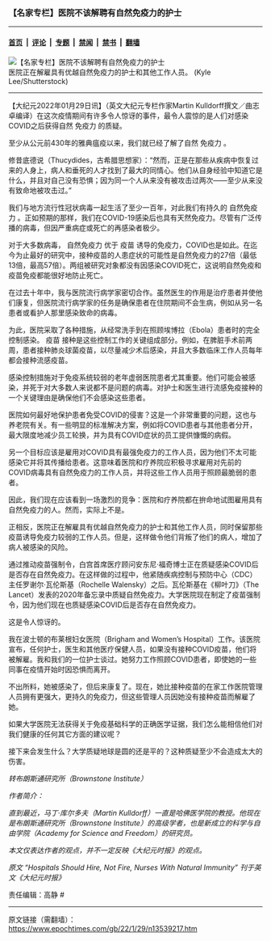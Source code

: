 ### 【名家专栏】医院不该解聘有自然免疫力的护士

---

#### [首页](../../../..?n13539217) &nbsp;|&nbsp; [评论](../../../../../epoch-comment?n13539217) &nbsp;|&nbsp; [专题](../../../../../epoch-special?n13539217) &nbsp;|&nbsp; [禁闻](../../../../../epoch-news?n13539217) &nbsp;|&nbsp; [禁书](../../../../../books?n13539217) &nbsp;|&nbsp; [翻墙](https://github.com/gfw-breaker/nogfw/blob/master/README.md?n13539217)


<div><img alt="【名家专栏】医院不该解聘有自然免疫力的护士" class="attachment-djy_600_400 size-djy_600_400 wp-post-image" src="https://i.epochtimes.com/assets/uploads/2022/01/id13539227-exhausted-nurse-leans-against-her-car-1200x800-1200x800-600x400.jpg"/>
<div class="caption">
 医院正在解雇具有优越自然免疫力的护士和其他工作人员。 (Kyle Lee/Shutterstock)
</div></div><hr/><div class="post_content" id="artbody" itemprop="articleBody">
 <!-- article content begin -->
 <p>
  【大纪元2022年01月29日讯】（英文大纪元专栏作家Martin Kulldorff撰文／曲志卓编译）在这次疫情期间有许多令人惊讶的事件，最令人震惊的是人们对感染COVID之后获得自然
  <ok href="https://www.epochtimes.com/gb/tag/%E5%85%8D%E7%96%AB%E5%8A%9B.html">
   免疫力
  </ok>
  的质疑。
 </p>
 <p>
  至少从公元前430年的雅典瘟疫以来，我们就已经了解了自然
  <ok href="https://www.epochtimes.com/gb/tag/%E5%85%8D%E7%96%AB%E5%8A%9B.html">
   免疫力
  </ok>
  。
 </p>
 <p>
  修昔底德说（Thucydides，古希腊思想家）：“然而，正是在那些从疾病中恢复过来的人身上，病人和垂死的人才找到了最大的同情心。他们从自身经验中知道它是什么，并且对自己没有恐惧；因为同一个人从来没有被攻击过两次——至少从来没有致命地被攻击过。”
 </p>
 <p>
  我们与地方流行性冠状病毒一起生活了至少一百年，对此我们有持久的
  <ok href="https://www.epochtimes.com/gb/tag/%E8%87%AA%E7%84%B6%E5%85%8D%E7%96%AB%E5%8A%9B.html">
   自然免疫力
  </ok>
  。正如预期的那样，我们在COVID-19感染后也具有天然免疫力。尽管有广泛传播的病毒，但因严重病症或死亡的再感染者极少。
 </p>
 <p>
  对于大多数病毒，
  <ok href="https://www.epochtimes.com/gb/tag/%E8%87%AA%E7%84%B6%E5%85%8D%E7%96%AB%E5%8A%9B.html">
   自然免疫力
  </ok>
  优于
  <ok href="https://www.epochtimes.com/gb/tag/%E7%96%AB%E8%8B%97.html">
   疫苗
  </ok>
  诱导的免疫力，COVID也是如此。在迄今为止最好的研究中，接种疫苗的人患症状的可能性是自然免疫力的27倍（最低13倍，最高57倍）。两组被研究对象都没有因感染COVID死亡，这说明自然免疫和疫苗免疫都能很好地防止死亡。
 </p>
 <p>
  在过去十年中，我与医院流行病学家密切合作。虽然医生的作用是治疗患者并使他们康复，但医院流行病学家的任务是确保患者在住院期间不会生病，例如从另一名患者或看护人那里感染致命的病毒。
 </p>
 <p>
  为此，医院采取了各种措施，从经常洗手到在照顾埃博拉（Ebola）患者时的完全控制感染。
  <ok href="https://www.epochtimes.com/gb/tag/%E7%96%AB%E8%8B%97.html">
   疫苗
  </ok>
  接种是这些控制工作的关键组成部分。例如，在脾脏手术前两周，患者接种肺炎球菌疫苗，以尽量减少术后感染，并且大多数临床工作人员每年都会接种流感疫苗。
 </p>
 <p>
  感染控制措施对于免疫系统较弱的老年虚弱医院患者尤其重要。他们可能会被感染，并死于对大多数人来说都不是问题的病毒。对护士和医生进行流感免疫接种的一个关键理由是确保他们不会感染这些患者。
 </p>
 <p>
  医院如何最好地保护患者免受COVID的侵害？这是一个非常重要的问题，这也与养老院有关。有一些明显的标准解决方案，例如将COVID患者与其他患者分开，最大限度地减少员工轮换，并为具有COVID症状的员工提供慷慨的病假。
 </p>
 <p>
  另一个目标应该是雇用对COVID具有最强免疫力的工作人员，因为他们不太可能感染它并将其传播给患者。这意味着医院和疗养院应积极寻求雇用对先前的COVID病毒具有自然免疫力的工作人员，并将这些工作人员用于照顾最脆弱的患者。
 </p>
 <p>
  因此，我们现在应该看到一场激烈的竞争：医院和疗养院都在拚命地试图雇用具有自然免疫力的人。然而，实际上不是。
 </p>
 <p>
  正相反，医院正在解雇具有优越自然免疫力的护士和其他工作人员，同时保留那些疫苗诱导免疫力较弱的工作人员。但是，这样做令他们背叛了他们的病人，增加了病人被感染的风险。
 </p>
 <p>
  通过推动疫苗强制令，白宫首席医疗顾问安东尼‧福奇博士正在质疑感染COVID后是否存在自然免疫力。在这样做的过程中，他紧随疾病控制与预防中心（CDC）主任罗谢尔‧瓦伦斯基（Rochelle Walensky）之后。瓦伦斯基在《柳叶刀》（The Lancet）发表的2020年备忘录中质疑自然免疫力。大学医院现在制定了疫苗强制令，因为他们现在也质疑感染COVID后是否存在自然免疫力。
 </p>
 <p>
  这是令人惊讶的。
 </p>
 <p>
  我在波士顿的布莱根妇女医院（Brigham and Women’s Hospital）工作。该医院宣布，任何护士，医生和其他医疗保健人员，如果没有接种COVID疫苗，他们将被解雇。我和我们的一位护士谈过。她努力工作照顾COVID患者，即使她的一些同事在疫情开始时因恐惧而离开。
 </p>
 <p>
  不出所料，她被感染了，但后来康复了。现在，她比接种疫苗的在家工作医院管理人员拥有更强大，更持久的免疫力，但这些管理人员因她没有接种疫苗而解雇了她。
 </p>
 <p>
  如果大学医院无法获得关于免疫基础科学的正确医学证据，我们怎么能相信他们对我们健康的任何其它方面的建议呢？
 </p>
 <p>
  接下来会发生什么？大学质疑地球是圆的还是平的？这种质疑至少不会造成太大的伤害。
 </p>
 <p>
  <em>
   转布朗斯通研究所（Brownstone Institute）
  </em>
 </p>
 <p>
  <em>
   作者简介：
  </em>
 </p>
 <p>
  <em>
   直到最近，马丁‧库尔多夫（Martin Kulldorff）一直是哈佛医学院的教授。他现在是布朗斯通研究所（Brownstone Institute）的高级学者，也是新成立的科学与自由学院（Academy for Science and Freedom）的研究员。
  </em>
 </p>
 <p>
  <em>
   本文仅表达作者的观点，并不一定反映《大纪元时报》的观点。
  </em>
 </p>
 <p>
  <em>
   原文
   <ok href="https://www.theepochtimes.com/hospitals-should-hire-not-fire-nurses-with-natural-immunity_4231301.html">
    “Hospitals Should Hire, Not Fire, Nurses With Natural Immunity”
   </ok>
   刊于英文《大纪元时报》
  </em>
 </p>
 <p>
  责任编辑：高静 #
 </p>
 <!-- article content end -->
 <div id="below_article_ad">
 </div>
</div>


---

原文链接（需翻墙）：https://www.epochtimes.com/gb/22/1/29/n13539217.htm